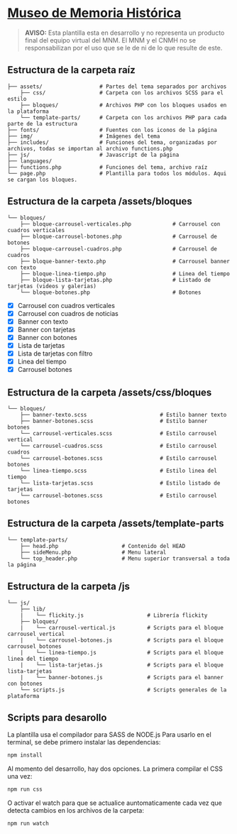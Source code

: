 # [Museo de Memoria Histórica](http://museodememoria.gov.co)

> **AVISO:** Esta plantilla esta en desarrollo y no representa un producto final del equipo virtual del MNM. El MNM y el CNMH no se responsabilizan por el uso que se le de ni de lo que resulte de este.

## Estructura de la carpeta raíz

    ├── assets/                  # Partes del tema separados por archivos
        ├── css/                 # Carpeta con los archivos SCSS para el estilo
        ├── bloques/             # Archivos PHP con los bloques usados en la plataforma
        └── template-parts/      # Carpeta con los archivos PHP para cada parte de la estructura
    ├── fonts/                   # Fuentes con los iconos de la página
    ├── img/                     # Imágenes del tema
    ├── includes/                # Funciones del tema, organizadas por archivos, todas se importan al archivo functions.php
    ├── js/                      # Javascript de la página
    ├── languages/
    ├── functions.php            # Funciones del tema, archivo raíz
    └── page.php                 # Plantilla para todos los módulos. Aqui se cargan los bloques.

## Estructura de la carpeta /assets/bloques

    └── bloques/
        ├── bloque-carrousel-verticales.php             # Carrousel con cuadros verticales
        ├── bloque-carrousel-botones.php                # Carrousel de botones
        ├── bloque-carrousel-cuadros.php                # Carrousel de cuadros
        ├── bloque-banner-texto.php                     # Carrousel banner con texto
        ├── bloque-linea-tiempo.php                     # Linea del tiempo
        ├── bloque-lista-tarjetas.php                   # Listado de tarjetas (videos y galerías)
        └── bloque-botones.php                          # Botones

- [x] Carrousel con cuadros verticales
- [x] Carrousel con cuadros de noticias
- [x] Banner con texto
- [x] Banner con tarjetas
- [x] Banner con botones
- [x] Lista de tarjetas
- [x] Lista de tarjetas con filtro
- [x] Linea del tiempo
- [x] Carrousel botones

## Estructura de la carpeta /assets/css/bloques

    └── bloques/
        ├── banner-texto.scss                       # Estilo banner texto
        ├── banner-botones.scss                     # Estilo banner botones
        └── carrousel-verticales.scss               # Estilo carrousel vertical
        └── carrousel-cuadros.scss                  # Estilo carrousel cuadros
        └── carrousel-botones.scss                  # Estilo carrousel botones
        └── linea-tiempo.scss                       # Estilo linea del tiempo
        └── lista-tarjetas.scss                     # Estilo listado de tarjetas
        └── carrousel-botones.scss                  # Estilo carrousel botones

## Estructura de la carpeta /assets/template-parts

    └── template-parts/
        ├── head.php                    # Contenido del HEAD
        ├── sideMenu.php                # Menu lateral
        └── top_header.php              # Menu superior transversal a toda la página

## Estructura de la carpeta /js

    └── js/
        ├── lib/
        |    └── flickity.js                    # Librería flickity
        ├── bloques/
        |    └── carrousel-vertical.js          # Scripts para el bloque carrousel vertical
        |    └── carrousel-botones.js           # Scripts para el bloque carrousel botones
        |    └── linea-tiempo.js                # Scripts para el bloque linea del tiempo
        |    └── lista-tarjetas.js              # Scripts para el bloque lista-tarjetas
        |    └── banner-botones.js              # Scripts para el banner con botones
        └── scripts.js                          # Scripts generales de la plataforma

## Scripts para desarollo

La plantilla usa el compilador para SASS de NODE.js
Para usarlo en el terminal, se debe primero instalar las dependencias:

```bash
npm install
```

Al momento del desarrollo, hay dos opciones. La primera compilar el CSS una vez:

```bash
npm run css
```

O activar el watch para que se actualice auntomaticamente cada vez que detecta cambios en los archivos de la carpeta:

```bash
npm run watch
```
